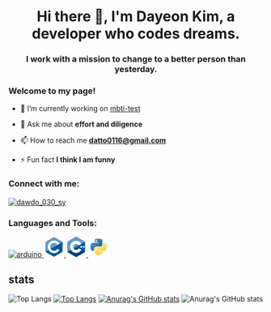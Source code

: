 <h1 align="center">Hi there 👋, I'm Dayeon Kim, a developer who codes dreams.</h1>
<h3 align="center">I work with a mission to change to a better person than yesterday.</h3>

### Welcome to my page!

- 🔭 I’m currently working on [mbti-test](https://www.16personalities.com/ko/%EA%B2%B0%EA%B3%BC/entj-t/x/la8axki7w?utm_source=results-turbulent-commander&utm_medium=email&utm_campaign=ko&utm_content=view-results)

- 💬 Ask me about **effort and diligence**

- 📫 How to reach me **datto0116@gmail.com**

- ⚡ Fun fact **I think I am funny**

<h3 align="left">Connect with me:</h3>
<p align="left">
<a href="https://instagram.com/dawdo_030_sy" target="blank"><img align="center" src="https://raw.githubusercontent.com/rahuldkjain/github-profile-readme-generator/master/src/images/icons/Social/instagram.svg" alt="dawdo_030_sy" height="30" width="40" /></a>
</p>

<h3 align="left">Languages and Tools:</h3>
<p align="left"> <a href="https://www.arduino.cc/" target="_blank" rel="noreferrer"> <img src="https://cdn.worldvectorlogo.com/logos/arduino-1.svg" alt="arduino" width="40" height="40"/> </a> <a href="https://www.cprogramming.com/" target="_blank" rel="noreferrer"> <img src="https://raw.githubusercontent.com/devicons/devicon/master/icons/c/c-original.svg" alt="c" width="40" height="40"/> </a> <a href="https://www.w3schools.com/cpp/" target="_blank" rel="noreferrer"> <img src="https://raw.githubusercontent.com/devicons/devicon/master/icons/cplusplus/cplusplus-original.svg" alt="cplusplus" width="40" height="40"/> </a> <a href="https://www.python.org" target="_blank" rel="noreferrer"> <img src="https://raw.githubusercontent.com/devicons/devicon/master/icons/python/python-original.svg" alt="python" width="40" height="40"/> </a> </p>

## stats
![Top Langs](https://github-readme-stats.vercel.app/api/top-langs/?username=Dayeonkim517)
[![Top Langs](https://github-readme-stats.vercel.app/api/top-langs/?username=DayeonKim517)](https://github.com/anuraghazra/github-readme-stats)
[![Anurag's GitHub stats](https://github-readme-stats.vercel.app/api?username=DayeonKim517)](https://github.com/anuraghazra/github-readme-stats)
![Anurag's GitHub stats](https://github-readme-stats.vercel.app/api?username=DayeonKim517&hide=contribs,prs&show_icons=true&theme=테마)

